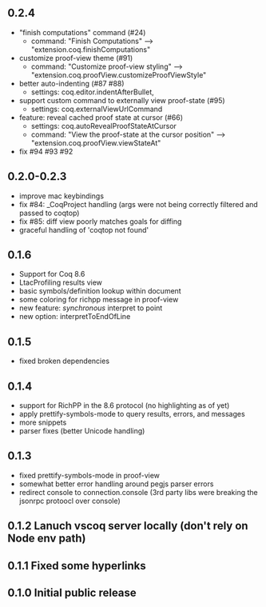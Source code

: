 ## 0.2.4
* "finish computations" command (#24)
    * command: "Finish Computations" --> "extension.coq.finishComputations"
* customize proof-view theme (#91)
    * command: "Customize proof-view styling" --> "extension.coq.proofView.customizeProofViewStyle"
* better auto-indenting (#87 #88)
    * settings: coq.editor.indentAfterBullet, 
* support custom command to externally view proof-state (#95)
    * settings: coq.externalViewUrlCommand
* feature: reveal cached proof state at cursor (#66)
    * settings: coq.autoRevealProofStateAtCursor
    * command: "View the proof-state at the cursor position" --> "extension.coq.proofView.viewStateAt"
* fix #94 #93 #92

## 0.2.0-0.2.3
* improve mac keybindings
* fix #84: _CoqProject handling (args were not being correctly filtered and passed to coqtop)
* fix #85: diff view poorly matches goals for diffing
* graceful handling of 'coqtop not found'

## 0.1.6
* Support for Coq 8.6
* LtacProfiling results view
* basic symbols/definition lookup within document
* some coloring for richpp message in proof-view
* new feature: *synchronous* interpret to point
* new option: interpretToEndOfLine

## 0.1.5
* fixed broken dependencies

## 0.1.4
* support for RichPP in the 8.6 protocol (no highlighting as of yet)
* apply prettify-symbols-mode to query results, errors, and messages
* more snippets
* parser fixes (better Unicode handling)

## 0.1.3 
* fixed prettify-symbols-mode in proof-view
* somewhat better error handling around pegjs parser errors
* redirect console to connection.console (3rd party libs were breaking the jsonrpc protoocl over console)

## 0.1.2 Lanuch vscoq server locally (don't rely on Node env path)

## 0.1.1 Fixed some hyperlinks

## 0.1.0 Initial public release